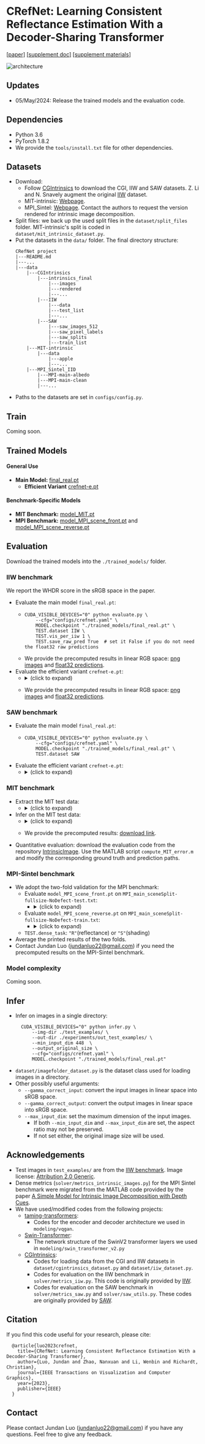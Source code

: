# CRefNet: Learning Consistent Reflectance Estimation With a Decoder-Sharing Transformer
[[paper]](https://purehost.bath.ac.uk/ws/portalfiles/portal/304058985/Jundan_s_TVCG_submission.pdf) 
[[supplement doc]](https://drive.google.com/file/d/13yi0vXYD1Ph5-noZr_Ndx0_SHHtoQrwq/view?usp=sharing)
[[supplement materials]](https://drive.google.com/file/d/1B2oe3c2tYZwYyOwvRHGoyCbNBWGH6lJb/view?usp=drive_link)

![architecture](./assets/pipeline.png)


Updates
-
+ 05/May/2024: Release the trained models and the evaluation code.


Dependencies
-
+ Python 3.6
+ PyTorch 1.8.2
+ We provide the ```tools/install.txt``` file for other dependencies.


Datasets
-
+ Download:
  + Follow [CGIntrinsics](https://github.com/zhengqili/CGIntrinsics) to download the CGI, IIW and SAW datasets. Z. Li and N. Snavely augment the original [IIW](http://opensurfaces.cs.cornell.edu/intrinsic/#) dataset.
  + MIT-intrinsic: [Webpage](https://people.csail.mit.edu/kimo/publications/intrinsic/).
  + MPI_Sintel: [Webpage](http://sintel.is.tue.mpg.de/depth). Contact the authors to request the version rendered for intrinsic image decomposition.
+ Split files: we back up the used split files in the ```dataset/split_files``` folder. 
MIT-intrinsic's split is coded in ```dataset/mit_intrinsic_dataset.py```.
+ Put the datasets in the ```data/``` folder. The final directory structure:
    ```
    CRefNet project
    |---README.md
    |---...
    |---data
        |---CGIntrinsics
            |---intrinsics_final
                |---images   
                |---rendered
                |---...
            |---IIW
                |---data
                |---test_list
                |---...
            |---SAW
                |---saw_images_512
                |---saw_pixel_labels
                |---saw_splits
                |---train_list
        |---MIT-intrinsic
            |---data
                |---apple
                |---...
        |---MPI_Sintel_IID
            |---MPI-main-albedo
            |---MPI-main-clean
            |---...
    ```
+ Paths to the datasets are set in ```configs/config.py```.


Train
-
Coming soon.


Trained Models
-
#### General Use
- **Main Model:** [final_real.pt](https://drive.google.com/file/d/13oVzwJabQt5HmbSWRFbS9AWVc5QtN_2R/view?usp=sharing)
    - **Efficient Variant** [crefnet-e.pt](https://drive.google.com/file/d/143XC2f7skidSmAHJYNNdZDmTw4R6sZKg/view?usp=sharing)

#### Benchmark-Specific Models
- **MIT Benchmark:** [model_MIT.pt](https://drive.google.com/file/d/13sw22gRJU6VFPp773Uy8vVC3PX-UUrv3/view?usp=sharing) 
- **MPI Benchmark:**
[model_MPI_scene_front.pt](https://drive.google.com/file/d/13lIyCS7THXeKXXNj-NSI7wEKDKlzshEi/view?usp=sharing) 
and [model_MPI_scene_reverse.pt](https://drive.google.com/file/d/13relZT9mAfgwLF_rDsJdS5-ggWwmT6Ql/view?usp=sharing)


Evaluation
- 
Download the trained models into the ```./trained_models/``` folder.

### IIW benchmark
We report the WHDR score in the sRGB space in the paper.
+ Evaluate the main model ```final_real.pt```:
  + ```console
    CUDA_VISIBLE_DEVICES="0" python evaluate.py \
        --cfg="configs/crefnet.yaml" \
        MODEL.checkpoint "./trained_models/final_real.pt" \
        TEST.dataset IIW \
        TEST.vis_per_iiw 1 \
        TEST.save_raw_pred True  # set it False if you do not need the float32 raw predictions
    ```
  + We provide the precomputed results in linear RGB space: [png images](https://drive.google.com/file/d/14WUYdcERhNum4dtvxrVCSruWUhxeIK2H/view?usp=sharing) and [float32 predictions](https://drive.google.com/file/d/1DemA6gPa5sPiLPrYMuFZwhUquZDthlFX/view?usp=sharing). 
+ Evaluate the efficient variant ```crefnet-e.pt```:
  + <details>
    <summary>(click to expand)</summary>
    
    ##### 
    ```console
    CUDA_VISIBLE_DEVICES="0" python evaluate.py \
        --cfg="configs/crefnet-e.yaml" \
        MODEL.checkpoint "./trained_models/crefnet-e.pt" \
        TEST.dataset IIW \
        TEST.vis_per_iiw 1 \
        TEST.save_raw_pred True # set it False if you do not need the float32 raw predictions
    ```
    </details>
  + We provide the precomputed results in linear RGB space: [png images](https://drive.google.com/file/d/15LmHI5uAqAApOIhGBkjLmNRcZwHjPuDL/view?usp=sharing) and [float32 predictions](https://drive.google.com/file/d/1DHLpQcO1BhGH50CbUIU5NlxS5oeq2Zvc/view?usp=sharing).


### SAW benchmark
+ Evaluate the main model ```final_real.pt```:
  + ```console
    CUDA_VISIBLE_DEVICES="0" python evaluate.py \
        --cfg="configs/crefnet.yaml" \
        MODEL.checkpoint "./trained_models/final_real.pt" \
        TEST.dataset SAW
    ```  
+ Evaluate the efficient variant ```crefnet-e.pt```:
  + <details>
    <summary>(click to expand)</summary>
    
    ##### 
    ```console
    CUDA_VISIBLE_DEVICES="0" python evaluate.py \
        --cfg="configs/crefnet-e.yaml" \
        MODEL.checkpoint "./trained_models/crefnet-e.pt" \
        TEST.dataset SAW
    ```
    </details>

    
### MIT benchmark
+ Extract the MIT test data: 
  + <details>
    <summary>(click to expand)</summary>
    
    ##### 
    ```console
    python tools/extract_MIT_test_data.py \
        --input_dir "./data/MIT-intrinsic/data" \
        --output_dir "./data/MIT_test_extracted"
    ```
    </details>
+ Infer on the MIT test data:
  + <details>
    <summary>(click to expand)</summary>
    
    ##### 
    ```console
    CUDA_VISIBLE_DEVICES="0" python infer.py \
        --img-dir ./data/MIT_test_extracted \
        --out-dir ./experiments/MIT_test_out \
        --loading_mode "MIT_test" \
        --output_original_size \
        --cfg="configs/crefnet.yaml" \
        MODEL.checkpoint "./trained_models/model_MIT.pt"
    ```
    </details>
  + We provide the precomputed results: [download link](https://drive.google.com/file/d/1DlgvJlZ9YRwvStXEuI0VyfXpYDoq_1I1/view?usp=sharing).
+ Quantitative evaluation: download the evaluation code from the repository [IntrinsicImage](https://github.com/fqnchina/IntrinsicImage/tree/master/evaluation).
Use the MATLAB script ```compute_MIT_error.m``` and modify the corresponding ground truth and prediction paths.

### MPI-Sintel benchmark
+ We adopt the two-fold validation for the MPI benchmark:
  + Evaluate ```model_MPI_scene_front.pt``` on  ```MPI_main_sceneSplit-fullsize-NoDefect-test.txt```:
    + <details>
      <summary>(click to expand)</summary>
    
      ##### 
      ```console
      CUDA_VISIBLE_DEVICES="0" python evaluate.py \
        --cfg="configs/mpi_benchmark/crefnet_S_mpi_scene_front.yaml" \
        DIR "experiments/MPI_out/" \
        MODEL.checkpoint \
        "./trained_models/model_MPI_scene_front.pt" \
        TEST.dense_task "R" \
        TEST.batch_size_cgi 4 \
        TEST.workers_cgi 4 \
        TEST.vis_per_mpi 100 \
        TEST.save_raw_pred True
      ```
      </details>
  + Evaluate ```model_MPI_scene_reverse.pt``` on  ```MPI_main_sceneSplit-fullsize-NoDefect-train.txt```:
    + <details>
      <summary>(click to expand)</summary>
    
      ##### 
      ```console
      CUDA_VISIBLE_DEVICES="0" python evaluate.py \
          --cfg="configs/mpi_benchmark/crefnet_S_mpi_scene_reverse.yaml" \
          DIR "experiments/MPI_out/" \
          MODEL.checkpoint \
          "./trained_models/model_MPI_scene_reverse.pt" \
          TEST.dense_task "R" \
          TEST.batch_size_cgi 4 \
          TEST.workers_cgi 4 \
          TEST.vis_per_mpi 100 \
          TEST.save_raw_pred True
      ```
      </details>    
  + ```TEST.dense_task```: ```"R"```(reflectance) or ```"S"```(shading)
+ Average the printed results of the two folds. 
+ Contact Jundan Luo (<jundanluo22@gmail.com>) if you need the precomputed results on the MPI-Sintel benchmark.


### Model complexity
Coming soon.

[//]: # (++++++++++++++++++++ model complexity should use the training script)

[//]: # (+ Assess the model complexity of CRefNet: ```python model_complexity.py --cfg="configs/crefnet.yaml"```)

[//]: # (  + CRefNet-E: ```python model_complexity.py --cfg="configs/crefnet-e.yaml"```)



Infer
-
+ Infer on images in a single directory:
  ```console
    CUDA_VISIBLE_DEVICES="0" python infer.py \
        --img-dir ./test_examples/ \
        --out-dir ./experiments/out_test_examples/ \
        --min_input_dim 448  \
        --output_original_size \
        --cfg="configs/crefnet.yaml" \
        MODEL.checkpoint "./trained_models/final_real.pt"
    ```
+ ```dataset/imagefolder_dataset.py``` is the dataset class used for loading images in a directory.
+ Other possibly useful arguments:
  + ```--gamma_correct_input```: convert the input images in linear space into sRGB space.
  + ```--gamma_correct_output```: convert the output images in linear space into sRGB space.
  + ```--max_input_dim```: set the maximum dimension of the input images. 
    + If both ```--min_input_dim``` and ```--max_input_dim``` are set, the aspect ratio may not be preserved.
    + If not set either, the original image size will be used.


Acknowledgements
-
- Test images in ```test_examples/``` are from the [IIW benchmark](http://opensurfaces.cs.cornell.edu/intrinsic/). Image license: [Attribution 2.0 Generic](https://creativecommons.org/licenses/by/2.0/).
- Dense metrics (```solver/metrics_intrinsic_images.py```) for the MPI Sintel benchmark were migrated from the MATLAB code provided by the paper [A Simple Model for Intrinsic Image Decomposition with Depth Cues](https://cqf.io/publications.html).
- We have used/modified codes from the following projects:
  + [taming-transformers](https://github.com/CompVis/taming-transformers):
    + Codes for the encoder and decoder architecture we used in ```modeling/vqgan```.
  + [Swin-Transformer](https://github.com/microsoft/Swin-Transformer):
    + The network structure of the SwinV2 transformer layers we used in ```modeling/swin_transformer_v2.py```
  + [CGIntrinsics](https://github.com/zhengqili/CGIntrinsics):
    + Codes for loading data from the CGI and IIW datasets in ```dataset/cgintrinsics_dataset.py``` and ```dataset/iiw_dataset.py```.
    + Codes for evaluation on the IIW benchmark in ```solver/metrics_iiw.py```. 
    This code is originally provided by [IIW](http://opensurfaces.cs.cornell.edu/intrinsic/#).
    + Codes for evaluation on the SAW benchmark in ```solver/metrics_saw.py``` and ```solver/saw_utils.py```.
    These codes are originally provided by [SAW](http://opensurfaces.cs.cornell.edu/saw/).
    

Citation
-
If you find this code useful for your research, please cite:
  ```
    @article{luo2023crefnet,
      title={CRefNet: Learning Consistent Reflectance Estimation With a Decoder-Sharing Transformer},
      author={Luo, Jundan and Zhao, Nanxuan and Li, Wenbin and Richardt, Christian},
      journal={IEEE Transactions on Visualization and Computer Graphics},
      year={2023},
      publisher={IEEE}
    }
  ```

Contact
-
Please contact Jundan Luo (<jundanluo22@gmail.com>) if you have any questions. 
Feel free to give any feedback.
